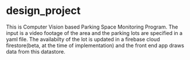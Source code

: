 # design_project
This is Computer Vision based Parking Space Monitoring Program.
The input is a video footage of the area and the parking lots are specified in a yaml file.
The availabilty of the lot is updated in a firebase cloud firestore(beta, at the time of implementation) and the front end app draws data from this datastore.
